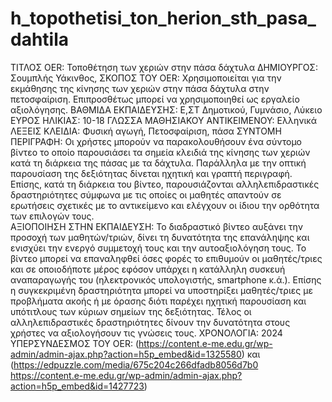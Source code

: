 # h_topothetisi_ton_herion_sth_pasa_dahtila
ΤΙΤΛΟΣ OER: Τοποθέτηση των χεριών στην πάσα δάχτυλα 
ΔΗΜΙΟΥΡΓΟΣ: Σουμπλής Υάκινθος, 
ΣΚΟΠΟΣ ΤΟΥ OER: Χρησιμοποιείται για την εκμάθησης της κίνησης των χεριών στην πάσα δάχτυλα στην πετοσφαίριση. Επιπροσθέτως μπορεί να χρησιμοποιηθεί ως εργαλείο αξιολόγησης.
ΒΑΘΜΙΔΑ ΕΚΠΑΙΔΕΥΣΗΣ: Ε,ΣΤ Δημοτικού, Γυμνάσιο, Λύκειο 
ΕΥΡΟΣ ΗΛΙΚΙΑΣ: 10-18 
ΓΛΩΣΣΑ ΜΑΘΗΣΙΑΚΟΥ ΑΝΤΙΚΕΙΜΕΝΟΥ: Ελληνικά 
ΛΕΞΕΙΣ ΚΛΕΙΔΙΑ: Φυσική αγωγή, Πετοσφαίριση, πάσα 
ΣΥΝΤΟΜΗ ΠΕΡΙΓΡΑΦΗ: Οι χρήστες μπορούν να παρακολουθήσουν ένα σύντομο βίντεο το οποίο παρουσιάσει τα σημεία κλειδιά της κίνησης των χεριών κατά τη διάρκεια της πάσας με τα δάχτυλα. Παράλληλα με την οπτική παρουσίαση της δεξιότητας δίνεται ηχητική και γραπτή περιγραφή. Επίσης, κατά τη διάρκεια του βίντεο, παρουσιάζονται αλληλεπιδραστικές δραστηριότητες σύμφωνα με τις οποίες οι μαθητές απαντούν σε ερωτήσεις σχετικές με το αντικείμενο και ελέγχουν οι ίδιου την ορθότητα των επιλογών τους.  
ΑΞΙΟΠΟΙΗΣΗ ΣΤΗΝ ΕΚΠΑΙΔΕΥΣΗ: Το διαδραστικό βίντεο αυξάνει την προσοχή των μαθητών/τριών, δίνει τη δυνατότητα της επανάληψης και ενισχύει την ενεργό συμμετοχή τους και την αυτοαξιολόγηση τους. Το βίντεο μπορεί να επαναληφθεί όσες φορές το επιθυμούν οι μαθητές/τριες και σε οποιοδήποτε μέρος εφόσον υπάρχει η κατάλληλη συσκευή αναπαραγωγής του (ηλεκτρονικός υπολογιστής, smartphone κ.ά.). Επίσης η συγκεκριμένη δραστηριότητα μπορεί να υποστηρίξει μαθητές/τριες με προβλήματα ακοής ή με όρασης  διότι παρέχει ηχητική παρουσίαση και υπότιτλους των κύριων σημείων της δεξιότητας. Τέλος οι αλληλεπιδραστικές δραστηριότητες δίνουν την δυνατότητα στους χρήστες να αξιολογήσουν τις γνώσεις τους.
ΧΡΟΝΟΛΟΓΙΑ: 2024 
ΥΠΕΡΣΥΝΔΕΣΜΟΣ ΤΟΥ OER: (https://content.e-me.edu.gr/wp-admin/admin-ajax.php?action=h5p_embed&id=1325580) και (https://edpuzzle.com/media/675c204c266dfadb8056d7b0 
https://content.e-me.edu.gr/wp-admin/admin-ajax.php?action=h5p_embed&id=1427723)

